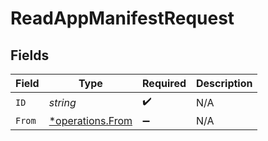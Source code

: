 # ReadAppManifestRequest


## Fields

| Field                                               | Type                                                | Required                                            | Description                                         |
| --------------------------------------------------- | --------------------------------------------------- | --------------------------------------------------- | --------------------------------------------------- |
| `ID`                                                | *string*                                            | :heavy_check_mark:                                  | N/A                                                 |
| `From`                                              | [*operations.From](../../models/operations/from.md) | :heavy_minus_sign:                                  | N/A                                                 |